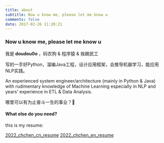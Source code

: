 ```yaml
---
title: about
subtitle: Now u know me, please let me know u
comments: false
date: 2017-02-26 11:20:21
---
```



### Now u know me, please let me know u

<p>我是<strong> doudou0o </strong>，码农狗 &amp; 程序猿 &amp; 挨踢民工</p>
写的一手好Python，溜编Java工程，设计应用框架，会推导机器学习，能应用NLP实践。

An experienced system engineer/architecture (mainly in Python & Java) with rudimentary knowledge of Machine Learning especially in NLP and years' experience in ETL & Data Analysis.

哪里可以有为止奋斗一生的事业？🎄


#### What else do you need?
this is my resume:

[2022_chchen_cn_resume](./index/cn_A4_70.pdf)
[2022_chchen_en_resume](./index/en_A4_70.pdf)





